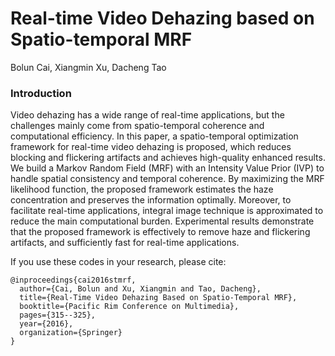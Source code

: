 # Real-time Video Dehazing based on Spatio-temporal MRF
Bolun Cai, Xiangmin Xu, Dacheng Tao

### Introduction
Video dehazing has a wide range of real-time applications, but the challenges mainly come from spatio-temporal coherence and computational efficiency. In this paper, a spatio-temporal optimization framework for real-time video dehazing is proposed, which reduces blocking and flickering artifacts and achieves high-quality enhanced results. We build a Markov Random Field (MRF) with an Intensity Value Prior (IVP) to handle spatial consistency and temporal coherence. By maximizing the MRF likelihood function, the proposed framework estimates the haze concentration and preserves the information optimally. Moreover, to facilitate real-time applications, integral image technique is approximated to reduce the main computational burden. Experimental results demonstrate that the proposed framework is effectively to remove haze and flickering artifacts, and sufficiently fast for real-time applications.

If you use these codes in your research, please cite:

	@inproceedings{cai2016stmrf,
	  author={Cai, Bolun and Xu, Xiangmin and Tao, Dacheng},
	  title={Real-Time Video Dehazing Based on Spatio-Temporal MRF},
	  booktitle={Pacific Rim Conference on Multimedia},
	  pages={315--325},
	  year={2016},
	  organization={Springer}
	}
